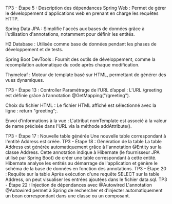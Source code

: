 TP3 - Étape 5 : Description des dépendances
Spring Web :
Permet de gérer le développement d'applications web en prenant en charge les requêtes HTTP.

Spring Data JPA :
Simplifie l'accès aux bases de données grâce à l'utilisation d'annotations, notamment pour définir les entités.

H2 Database :
Utilisée comme base de données pendant les phases de développement et de tests.

Spring Boot DevTools :
Fournit des outils de développement, comme la recompilation automatique du code après chaque modification.

Thymeleaf :
Moteur de template basé sur HTML, permettant de générer des vues dynamiques.

TP3 - Étape 13 : Controller
Paramétrage de l’URL d’appel :
L’URL /greeting est définie grâce à l’annotation @GetMapping("/greeting").

Choix du fichier HTML :
Le fichier HTML affiché est sélectionné avec la ligne : return "greeting";.

Envoi d’informations à la vue :
L'attribut nomTemplate est associé à la valeur de name précisée dans l'URL via la méthode addAttribute().

TP3 - Étape 17 : Nouvelle table générée
Une nouvelle table correspondant à l'entité Address est créée.
TP3 - Étape 18 : Génération de la table
La table Address est générée automatiquement grâce à l'annotation @Entity sur la classe Address.
Cette annotation indique à Hibernate (le fournisseur JPA utilisé par Spring Boot) de créer une table correspondant à cette entité. Hibernate analyse les entités au démarrage de l'application et génère le schéma de la base de données en fonction des annotations.
TP3 - Étape 20 : Requête sur la table
Après exécution d'une requête SELECT sur la table Address, on peut visualiser les entrées ajoutées dans le fichier data.sql.
TP3 - Étape 22 : Injection de dépendances avec @Autowired
L'annotation @Autowired permet à Spring de rechercher et d'injecter automatiquement un bean correspondant dans une classe ou un composant.

